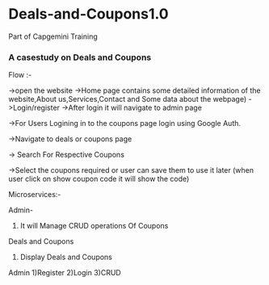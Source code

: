 # Deals-and-Coupons1.0

Part of Capgemini Training
### A casestudy on Deals and Coupons

Flow :-

->open the website
->Home page contains some detailed information of the website,About us,Services,Contact and Some data about the webpage)
->Login/register
->After login it will navigate to admin page

->For Users Logining in to the coupons page login using Google Auth.

->Navigate to deals or coupons page

-> Search For Respective Coupons

->Select the coupons required or user can save them to use it later
(when user click on show coupon code it will show the code)

Microservices:-

Admin-
 1) It will Manage CRUD operations Of Coupons

Deals and Coupons 
1) Display Deals and Coupons 

Admin
1)Register
2)Login
3)CRUD
